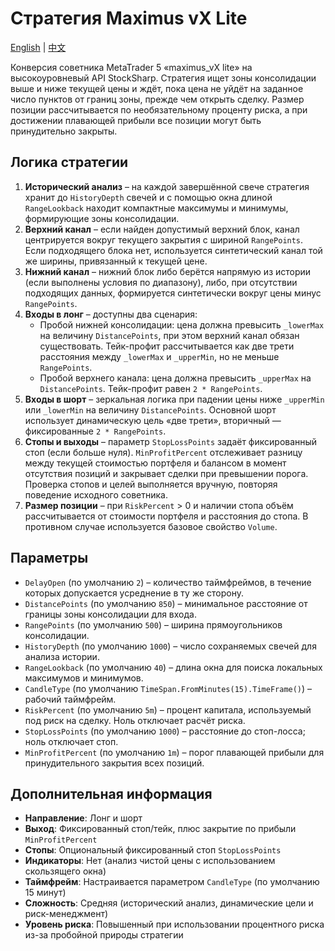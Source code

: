 # Стратегия Maximus vX Lite
[English](README.md) | [中文](README_cn.md)

Конверсия советника MetaTrader 5 «maximus_vX lite» на высокоуровневый API StockSharp.
Стратегия ищет зоны консолидации выше и ниже текущей цены и ждёт, пока цена не уйдёт на заданное число пунктов
от границ зоны, прежде чем открыть сделку. Размер позиции рассчитывается по необязательному проценту риска,
а при достижении плавающей прибыли все позиции могут быть принудительно закрыты.

## Логика стратегии

1. **Исторический анализ** – на каждой завершённой свече стратегия хранит до `HistoryDepth` свечей и с помощью
   окна длиной `RangeLookback` находит компактные максимумы и минимумы, формирующие зоны консолидации.
2. **Верхний канал** – если найден допустимый верхний блок, канал центрируется вокруг текущего закрытия с шириной
   `RangePoints`. Если подходящего блока нет, используется синтетический канал той же ширины, привязанный к текущей цене.
3. **Нижний канал** – нижний блок либо берётся напрямую из истории (если выполнены условия по диапазону), либо,
   при отсутствии подходящих данных, формируется синтетически вокруг цены минус `RangePoints`.
4. **Входы в лонг** – доступны два сценария:
   - Пробой нижней консолидации: цена должна превысить `_lowerMax` на величину `DistancePoints`, при этом верхний канал
     обязан существовать. Тейк-профит рассчитывается как две трети расстояния между `_lowerMax` и `_upperMin`, но не меньше
     `RangePoints`.
   - Пробой верхнего канала: цена должна превысить `_upperMax` на `DistancePoints`. Тейк-профит равен `2 * RangePoints`.
5. **Входы в шорт** – зеркальная логика при падении цены ниже `_upperMin` или `_lowerMin` на величину `DistancePoints`.
   Основной шорт использует динамическую цель «две трети», вторичный — фиксированные `2 * RangePoints`.
6. **Стопы и выходы** – параметр `StopLossPoints` задаёт фиксированный стоп (если больше нуля). `MinProfitPercent`
   отслеживает разницу между текущей стоимостью портфеля и балансом в момент отсутствия позиций и закрывает сделки при
   превышении порога. Проверка стопов и целей выполняется вручную, повторяя поведение исходного советника.
7. **Размер позиции** – при `RiskPercent` > 0 и наличии стопа объём рассчитывается от стоимости портфеля и расстояния
   до стопа. В противном случае используется базовое свойство `Volume`.

## Параметры

- `DelayOpen` (по умолчанию `2`) – количество таймфреймов, в течение которых допускается усреднение в ту же сторону.
- `DistancePoints` (по умолчанию `850`) – минимальное расстояние от границы зоны консолидации для входа.
- `RangePoints` (по умолчанию `500`) – ширина прямоугольников консолидации.
- `HistoryDepth` (по умолчанию `1000`) – число сохраняемых свечей для анализа истории.
- `RangeLookback` (по умолчанию `40`) – длина окна для поиска локальных максимумов и минимумов.
- `CandleType` (по умолчанию `TimeSpan.FromMinutes(15).TimeFrame()`) – рабочий таймфрейм.
- `RiskPercent` (по умолчанию `5m`) – процент капитала, используемый под риск на сделку. Ноль отключает расчёт риска.
- `StopLossPoints` (по умолчанию `1000`) – расстояние до стоп-лосса; ноль отключает стоп.
- `MinProfitPercent` (по умолчанию `1m`) – порог плавающей прибыли для принудительного закрытия всех позиций.

## Дополнительная информация

- **Направление**: Лонг и шорт
- **Выход**: Фиксированный стоп/тейк, плюс закрытие по прибыли `MinProfitPercent`
- **Стопы**: Опциональный фиксированный стоп `StopLossPoints`
- **Индикаторы**: Нет (анализ чистой цены с использованием скользящего окна)
- **Таймфрейм**: Настраивается параметром `CandleType` (по умолчанию 15 минут)
- **Сложность**: Средняя (исторический анализ, динамические цели и риск-менеджмент)
- **Уровень риска**: Повышенный при использовании процентного риска из-за пробойной природы стратегии
